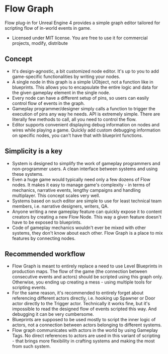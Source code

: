 # Flow Graph

Flow plug-in for Unreal Engine 4 provides a simple graph editor tailored for scripting flow of in-world events in game.
* Licensed under MIT license. You are free to use it for commercial projects, modify, distribute

## Concept
* It's design-agnostic, a bit customized node editor. It's up to you to add game-specific functionalities by writing your nodes.
* A single node in this graph is a simple UObject, not a function like in blueprints. This allows you to encapsulate the entire logic and data for the given gameplay element in the single node.
* Every node can have a different setup of pins, so users can easily control flow of events in the graph.
* Gameplay programmer/designer simply calls a function to trigger the execution of pins any way he needs. API is extremely simple. There are literally few methods to call, all you need to control the flow.
* Editor supports convenient displaying debug information on nodes and wires while playing a game. Quickly add custom debugging information on specific nodes, you can't have that with blueprint functions.

## Simplicity is a key
* System is designed to simplify the work of gameplay programmers and non-programmer users. A clean interface between systems and using these systems.
* Even a huge game would typically need only a few dozens of Flow nodes. It makes it easy to manage game's complexity - in terms of mechanics, narrative events, lengthy campaigns and handling multiplayer. This concept scales very well.
* Systems based on such editor are simple to use for least technical team members, i.e. narrative designers, writers, QA.
* Anyone writing a new gameplay feature can quickly expose it to content creators by creating a new Flow Node. This way a given feature doesn't have to be exposed to blueprints.
* Code of gameplay mechanics wouldn't ever be mixed with other systems, they don't know about each other. Flow Graph is a place to mix features by connecting nodes.

## Recommended workflow
* Flow Graph is meant to entirely replace a need to use Level Blueprints in production maps. The flow of the game (the connection between consecutive events and actors) should be scripted using this graph only. Otherwise, you ending up creating a mess - using multiple tools for scripting events.
* For the same reason, it's recommended to entirely forget about referencing different actors directly, i.e. hooking up Spawner or Door actor directly to the Trigger actor. Technically it works fine, but it's impossible to read the designed flow of events scripted this way. And debugging it can be very cumbersome.
* Blueprints are supposed to be used mostly to script the inner logic of actors, not a connection between actors belonging to different systems.
* Flow graph communicates with actors in the world by using Gameplay Tags. No direct references to actors are used in this variant of scripting - that brings more flexibility in crafting systems and making the most from such system.
